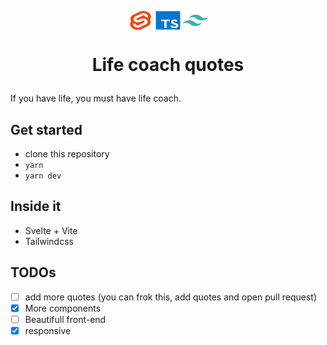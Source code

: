 <p align="center">
<img align="center" alt="Svelte" height="30" width="40" src="https://github.com/devicons/devicon/raw/master/icons/svelte/svelte-original.svg">
  <img align="center" alt="Ts" height="30" width="40" src="https://raw.githubusercontent.com/devicons/devicon/master/icons/typescript/typescript-original.svg">
  <img align="center" alt="Svelte" height="30" width="40" src="https://github.com/devicons/devicon/raw/master/icons/tailwindcss/tailwindcss-plain.svg">
</p>

# <p align="center">Life coach quotes</p>

  If you have life, you must have life coach.

## Get started 

- clone this repository
- `yarn`
- `yarn dev`

## Inside it

- Svelte + Vite 
- Tailwindcss

## TODOs

- [ ] add more quotes (you can frok this, add quotes and open pull request)
- [x] More components
- [ ] Beautifull front-end
- [x] responsive